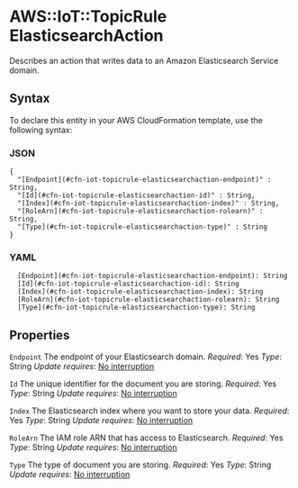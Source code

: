 # AWS::IoT::TopicRule ElasticsearchAction<a name="aws-properties-iot-topicrule-elasticsearchaction"></a>

Describes an action that writes data to an Amazon Elasticsearch Service domain\.

## Syntax<a name="aws-properties-iot-topicrule-elasticsearchaction-syntax"></a>

To declare this entity in your AWS CloudFormation template, use the following syntax:

### JSON<a name="aws-properties-iot-topicrule-elasticsearchaction-syntax.json"></a>

```
{
  "[Endpoint](#cfn-iot-topicrule-elasticsearchaction-endpoint)" : String,
  "[Id](#cfn-iot-topicrule-elasticsearchaction-id)" : String,
  "[Index](#cfn-iot-topicrule-elasticsearchaction-index)" : String,
  "[RoleArn](#cfn-iot-topicrule-elasticsearchaction-rolearn)" : String,
  "[Type](#cfn-iot-topicrule-elasticsearchaction-type)" : String
}
```

### YAML<a name="aws-properties-iot-topicrule-elasticsearchaction-syntax.yaml"></a>

```
  [Endpoint](#cfn-iot-topicrule-elasticsearchaction-endpoint): String
  [Id](#cfn-iot-topicrule-elasticsearchaction-id): String
  [Index](#cfn-iot-topicrule-elasticsearchaction-index): String
  [RoleArn](#cfn-iot-topicrule-elasticsearchaction-rolearn): String
  [Type](#cfn-iot-topicrule-elasticsearchaction-type): String
```

## Properties<a name="aws-properties-iot-topicrule-elasticsearchaction-properties"></a>

`Endpoint`  <a name="cfn-iot-topicrule-elasticsearchaction-endpoint"></a>
The endpoint of your Elasticsearch domain\.
*Required*: Yes
*Type*: String
*Update requires*: [No interruption](https://docs.aws.amazon.com/AWSCloudFormation/latest/UserGuide/using-cfn-updating-stacks-update-behaviors.html#update-no-interrupt)

`Id`  <a name="cfn-iot-topicrule-elasticsearchaction-id"></a>
The unique identifier for the document you are storing\.
*Required*: Yes
*Type*: String
*Update requires*: [No interruption](https://docs.aws.amazon.com/AWSCloudFormation/latest/UserGuide/using-cfn-updating-stacks-update-behaviors.html#update-no-interrupt)

`Index`  <a name="cfn-iot-topicrule-elasticsearchaction-index"></a>
The Elasticsearch index where you want to store your data\.
*Required*: Yes
*Type*: String
*Update requires*: [No interruption](https://docs.aws.amazon.com/AWSCloudFormation/latest/UserGuide/using-cfn-updating-stacks-update-behaviors.html#update-no-interrupt)

`RoleArn`  <a name="cfn-iot-topicrule-elasticsearchaction-rolearn"></a>
The IAM role ARN that has access to Elasticsearch\.
*Required*: Yes
*Type*: String
*Update requires*: [No interruption](https://docs.aws.amazon.com/AWSCloudFormation/latest/UserGuide/using-cfn-updating-stacks-update-behaviors.html#update-no-interrupt)

`Type`  <a name="cfn-iot-topicrule-elasticsearchaction-type"></a>
The type of document you are storing\.
*Required*: Yes
*Type*: String
*Update requires*: [No interruption](https://docs.aws.amazon.com/AWSCloudFormation/latest/UserGuide/using-cfn-updating-stacks-update-behaviors.html#update-no-interrupt)
